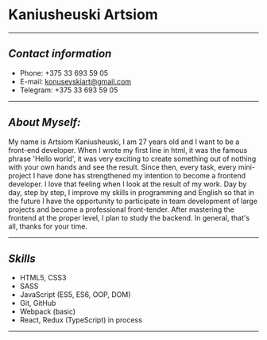 # Kaniusheuski Artsiom
***
## _Contact information_
- Phone: +375 33 693 59 05
- E-mail: konusevskiart@gmail.com
- Telegram: +375 33 693 59 05
***
## _About Myself:_
My name is Artsiom Kaniusheuski, I am 27 years old and I want to be a front-end developer. When I wrote my first line in html, it was the famous phrase 'Hello world', it was very exciting to create something out of nothing with your own hands and see the result. Since then, every task, every mini-project I have done has strengthened my intention to become a frontend developer. I love that feeling when I look at the result of my work. Day by day, step by step, I improve my skills in programming and English so that in the future I have the opportunity to participate in team development of large projects and become a professional front-tender. After mastering the frontend at the proper level, I plan to study the backend. In general, that's all, thanks for your time.         
***
## _Skills_
- HTML5, CSS3
- SASS
- JavaScript (ES5, ES6, OOP, DOM)
- Git, GitHub
- Webpack (basic)
- React, Redux (TypeScript) in process 
***